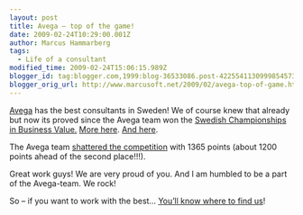 ```yaml
---
layout: post
title: Avega – top of the game!
date: 2009-02-24T10:29:00.001Z
author: Marcus Hammarberg
tags:
  - Life of a consultant
modified_time: 2009-02-24T15:06:15.989Z
blogger_id: tag:blogger.com,1999:blog-36533086.post-4225541130999854573
blogger_orig_url: http://www.marcusoft.net/2009/02/avega-top-of-game.html
---
```



<a href="http://www.avegagroup.se" target="_blank">Avega</a> has the
best consultants in Sweden! We of course knew that already but now its
proved since the Avega team won the
<a href="http://www.agical.se/geeknight_awards.html"
target="_blank">Swedish Championships in Business Value.</a> <a href="http://computersweden.idg.se/2.2683/1.211782/sm-i-affarsnytta"
target="_blank">More here</a>. <a
href="http://computersweden.idg.se/2.2683/1.214199/har-ar-sverigemastarna-i-affarsnytta?utm_source=webb&amp;utm_medium=senaste_box"
target="_blank">And here</a>.

The Avega team <a
href="http://blog.avegagroup.se/JoakimSunden/archive/2009/02/23/sm-i-affarsnytta-vi-vann.aspx"
target="_blank">shattered the competition</a> with 1365 points (about
1200 points ahead of the second place!!!).

Great work guys! We are very proud of you. And I am humbled to be a part
of the Avega-team. We rock!

So – if you want to work with the best…
<a href="http://avegagroup.se/Arbeta-hos-Avega/" target="_blank">You’ll
know where to find us</a>!
